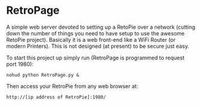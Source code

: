 RetroPage
=========

A simple web server devoted to setting up a RetoPie over a network (cutting down the number
of things you need to have setup to use the awesome RetoPie project).  Basically it is a web
front-end like a WiFi Router (or modern Printers).  This is not designed (at present) to be
secure just easy.

To start this project up simply run (RetroPage is programmed to request port 1980):

    nohud python RetroPage.py &

Then access your RetroPie from any web browser at:

    http://[ip address of RetroPie]:1980/
